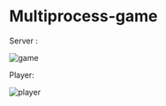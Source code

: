 # Multiprocess-game

Server :

![game](https://user-images.githubusercontent.com/58173813/89563066-2da92d80-d81b-11ea-950e-5d2f52eef408.PNG)


Player:

![player](https://user-images.githubusercontent.com/58173813/89563193-5df0cc00-d81b-11ea-85a3-a7d5fda2f811.PNG)


